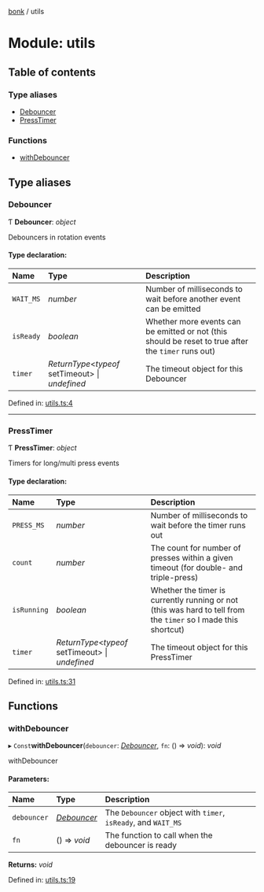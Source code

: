 [bonk](../README.md) / utils

# Module: utils

## Table of contents

### Type aliases

- [Debouncer](utils.md#debouncer)
- [PressTimer](utils.md#presstimer)

### Functions

- [withDebouncer](utils.md#withdebouncer)

## Type aliases

### Debouncer

Ƭ **Debouncer**: *object*

Debouncers in rotation events

#### Type declaration:

Name | Type | Description |
:------ | :------ | :------ |
`WAIT_MS` | *number* | Number of milliseconds to wait before another event can be emitted   |
`isReady` | *boolean* | Whether more events can be emitted or not (this should be reset to true after the `timer` runs out)   |
`timer` | *ReturnType*<*typeof* setTimeout\> \| *undefined* | The timeout object for this Debouncer   |

Defined in: [utils.ts:4](https://github.com/expandrew/media-cube/blob/2b29081/bonk/src/devices/utils.ts#L4)

___

### PressTimer

Ƭ **PressTimer**: *object*

Timers for long/multi press events

#### Type declaration:

Name | Type | Description |
:------ | :------ | :------ |
`PRESS_MS` | *number* | Number of milliseconds to wait before the timer runs out   |
`count` | *number* | The count for number of presses within a given timeout (for double- and triple-press)   |
`isRunning` | *boolean* | Whether the timer is currently running or not (this was hard to tell from the `timer` so I made this shortcut)   |
`timer` | *ReturnType*<*typeof* setTimeout\> \| *undefined* | The timeout object for this PressTimer   |

Defined in: [utils.ts:31](https://github.com/expandrew/media-cube/blob/2b29081/bonk/src/devices/utils.ts#L31)

## Functions

### withDebouncer

▸ `Const`**withDebouncer**(`debouncer`: [*Debouncer*](utils.md#debouncer), `fn`: () => *void*): *void*

withDebouncer

#### Parameters:

Name | Type | Description |
:------ | :------ | :------ |
`debouncer` | [*Debouncer*](utils.md#debouncer) | The `Debouncer` object with `timer`, `isReady`, and `WAIT_MS`   |
`fn` | () => *void* | The function to call when the debouncer is ready    |

**Returns:** *void*

Defined in: [utils.ts:19](https://github.com/expandrew/media-cube/blob/2b29081/bonk/src/devices/utils.ts#L19)
